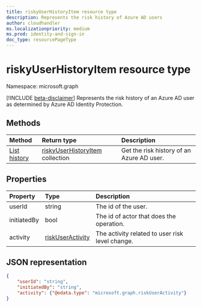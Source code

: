 ```yaml
---
title: riskyUserHistoryItem resource type
description: Represents the risk history of Azure AD users
author: cloudhandler
ms.localizationpriority: medium
ms.prod: identity-and-sign-in
doc_type: resourcePageType
---
```


# riskyUserHistoryItem resource type

Namespace: microsoft.graph

[!INCLUDE [beta-disclaimer](../../includes/beta-disclaimer.md)]
Represents the risk history of an Azure AD user as determined by Azure AD Identity Protection. 

## Methods

| Method                                           | Return type                                                | Description                               |
| :----------------------------------------------- | :--------------------------------------------------------- | :---------------------------------------- |
| [List history](../api/riskyuser-list-history.md) | [riskyUserHistoryItem](riskyuserhistoryitem.md) collection | Get the risk history of an Azure AD user. |

## Properties

| Property    | Type                                    | Description                                     |
| :---------- | :-------------------------------------- | :---------------------------------------------- |
| userId      | string                                  | The id of the user.                             |
| initiatedBy | bool                                    | The id of actor that does the operation.        |
| activity    | [riskUserActivity](riskuseractivity.md) | The activity related to user risk level change. |

## JSON representation

<!-- {
  "blockType": "resource",
  "optionalProperties": [ ],
  "@odata.type": "microsoft.graph.riskyUserHistoryItem",
  "baseType": "microsoft.graph.riskyUser"
}-->

```json
{
    "userId": "string",
    "initiatedBy": "string",
    "activity": {"@odata.type": "microsoft.graph.riskUserActivity"}
}
```

<!--
{
  "type": "#page.annotation",
  "description": "riskyUserHistoryItem resource type",
  "keywords": "",
  "section": "documentation",
  "tocPath": "",
  "suppressions": [
   
  ]
}
-->
